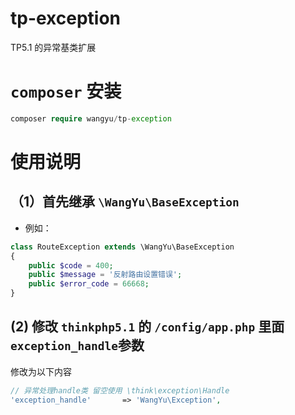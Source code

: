 # tp-exception
TP5.1 的异常基类扩展

# `composer` 安装

```php
composer require wangyu/tp-exception
```

# 使用说明

## （1）首先继承 `\WangYu\BaseException`

- 例如：

```php
class RouteException extends \WangYu\BaseException
{
    public $code = 400;
    public $message = '反射路由设置错误';
    public $error_code = 66668;
}
```

## (2) 修改 `thinkphp5.1` 的 `/config/app.php` 里面 `exception_handle`参数

修改为以下内容

```php
// 异常处理handle类 留空使用 \think\exception\Handle
'exception_handle'       => 'WangYu\Exception',
```